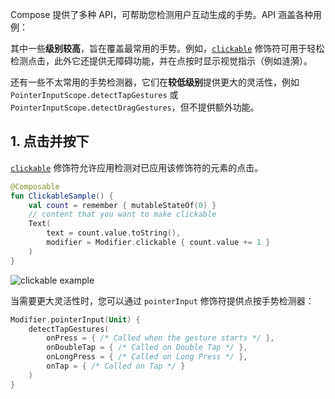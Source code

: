 Compose 提供了多种 API，可帮助您检测用户互动生成的手势。API 涵盖各种用例：

其中一些**级别较高**，旨在覆盖最常用的手势。例如，[`clickable`](https://developer.android.com/reference/kotlin/androidx/compose/foundation/package-summary?hl=zh-cn#clickable(androidx.compose.ui.Modifier,kotlin.Boolean,kotlin.String,androidx.compose.ui.semantics.Role,kotlin.Function0)) 修饰符可用于轻松检测点击，此外它还提供无障碍功能，并在点按时显示视觉指示（例如涟漪）。

还有一些不太常用的手势检测器，它们在**较低级别**提供更大的灵活性，例如 `PointerInputScope.detectTapGestures` 或 `PointerInputScope.detectDragGestures`，但不提供额外功能。

## 1. 点击并按下

[`clickable`](https://developer.android.com/reference/kotlin/androidx/compose/foundation/package-summary?hl=zh-cn#clickable(androidx.compose.ui.Modifier,kotlin.Boolean,kotlin.String,androidx.compose.ui.semantics.Role,kotlin.Function0)) 修饰符允许应用检测对已应用该修饰符的元素的点击。

```kotlin
@Composable
fun ClickableSample() {
    val count = remember { mutableStateOf(0) }
    // content that you want to make clickable
    Text(
        text = count.value.toString(),
        modifier = Modifier.clickable { count.value += 1 }
    )
}
```

![clickable example](https://developer.android.com/images/jetpack/compose/gestures-taps.gif?hl=zh-cn)

当需要更大灵活性时，您可以通过 `pointerInput` 修饰符提供点按手势检测器：

```kotlin
Modifier.pointerInput(Unit) {
    detectTapGestures(
        onPress = { /* Called when the gesture starts */ },
        onDoubleTap = { /* Called on Double Tap */ },
        onLongPress = { /* Called on Long Press */ },
        onTap = { /* Called on Tap */ }
    )
}
```
